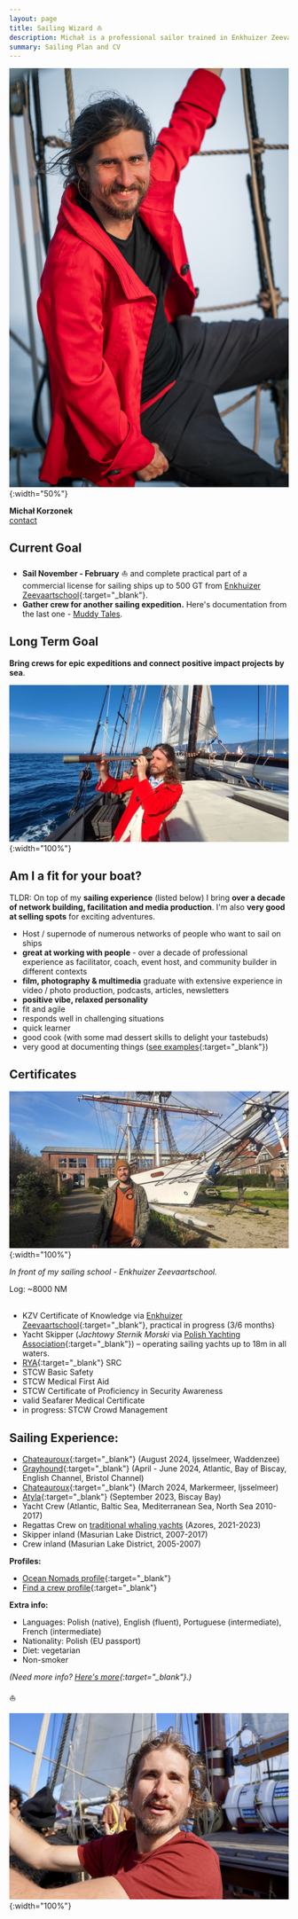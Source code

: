```yaml
---
layout: page
title: Sailing Wizard ⛵️
description: Michał is a professional sailor trained in Enkhuizer Zeevaartschool. His friends call him a Wizard.
summary: Sailing Plan and CV
---
```


![Sailing Headshot](/assets/michal-red-sailor.jpg){:width="50%"}

**Michał Korzonek**<br>
[contact](https://michalkorzonek.com/play-together)

## Current Goal

- **Sail November - February** ⛵️ and complete practical part of a commercial license for sailing ships up to 500 GT from [Enkhuizer Zeevaartschool](https://ezsenglish.weebly.com/kzv-engl.html){:target="_blank"}.
- **Gather crew for another sailing expedition.** Here's documentation from the last one - [Muddy Tales](/muddy-tales). 
## Long Term Goal

**Bring crews for epic expeditions and connect positive impact projects by sea**.

![Sailing Headshot](/assets/michal-officer.jpg){:width="100%"}

## Am I a fit for your boat?

TLDR: On top of my **sailing experience** (listed below) I bring **over a decade of network building, facilitation and media production**. I'm also **very good at selling spots** for exciting adventures.

- Host / supernode of numerous networks of people who want to sail on ships
- **great at working with people** - over a decade of professional experience as facilitator, coach, event host, and community builder in different contexts
- **film, photography & multimedia** graduate with extensive experience in video / photo production, podcasts, articles, newsletters
- **positive vibe, relaxed personality**
- fit and agile
- responds well in challenging situations
- quick learner
- good cook (with some mad dessert skills to delight your tastebuds)
- very good at documenting things ([see examples](/documentation){:target="_blank"})

## Certificates

![Sailing Headshot](/assets/michal-kaatje.jpg){:width="100%"}

*In front of my sailing school - Enkhuizer Zeevaartschool.*

Log: ~8000 NM <br><br>

- KZV Certificate of Knowledge via [Enkhuizer Zeevaartschool](https://ezsenglish.weebly.com/kzv-engl.html){:target="_blank"}, practical in progress (3/6 months)
- Yacht Skipper (*Jachtowy Sternik Morski* via [Polish Yachting Association](http://pya.org.pl/polski-zwiazek-zeglarski){:target="_blank"}) – operating sailing yachts up to 18m in all waters.
- [RYA](http://www.rya.org.uk/Pages/Home.aspx){:target="_blank"} SRC
- STCW Basic Safety
- STCW Medical First Aid
- STCW Certificate of Proficiency in Security Awareness
- valid Seafarer Medical Certificate
- in progress: STCW Crowd Management

## **Sailing Experience:**
- [Chateauroux](https://bouncespace.co/locations/chateauroux/){:target="_blank"} (August 2024, Ijsselmeer, Waddenzee)
- [Grayhound](https://grayhoundventures.com){:target="_blank"} (April - June 2024, Atlantic, Bay of Biscay, English Channel, Bristol Channel)
- [Chateauroux](https://bouncespace.co/locations/chateauroux/){:target="_blank"} (March 2024, Markermeer, Ijsselmeer)
- [Atyla](https://atyla.org/){:target="_blank"} (September 2023, Biscay Bay)
- Yacht Crew (Atlantic, Baltic Sea, Mediterranean Sea, North Sea 2010-2017) 
- Regattas Crew on [traditional whaling yachts](https://www.forbes.com/sites/tmullen/2023/10/15/the-unique-world-of-azorean-whale-boat-racing/) (Azores, 2021-2023)
- Skipper inland (Masurian Lake District, 2007-2017)  
- Crew inland (Masurian Lake District, 2005-2007)

**Profiles:**
- [Ocean Nomads profile](https://oceannomads.mn.co/members/5854004){:target="_blank"}
- [Find a crew profile](https://www.findacrew.net/en/crew/284446){:target="_blank"}

**Extra info:**

- Languages: Polish (native), English (fluent), Portuguese (intermediate), French (intermediate)
- Nationality: Polish (EU passport) 
- Diet: vegetarian
- Non-smoker

*(Need more info? [Here's more](/){:target="_blank"}.)*

⛵️

![Sailing Headshot](/assets/michal-hoist.jpg){:width="100%"}